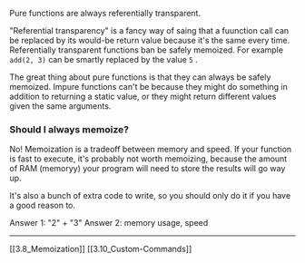 Pure functions are always referentially transparent.

"Referential transparency" is a fancy way of saing that a fuunction call can be replaced by its would-be return value because it's the same every time. Referentially transparent functions ban be safely memoized. For example `add(2, 3)` can be smartly replaced by the value `5` . 

The great thing about pure functions is that they can always be safely memoized. Impure functions can't be because they might do something in addition to returning a static value, or they might return different values given the same arguments. 

### Should I always memoize?

No! Memoization is a tradeoff between memory and speed. If your function is fast to execute, it's probably not worth memoizing, because the amount of RAM (memoryy)  your program will need to store the results will go way up. 

It's also a bunch of extra code to write, so you should only do it if you have a good reason to. 

Answer 1: "2" + "3"
Answer 2: memory usage, speed

---
[[3.8_Memoization]]
[[3.10_Custom-Commands]]